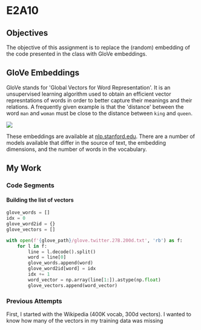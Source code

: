# E2A10

## Objectives
The objective of this assignment is to replace the (random) embedding of the code presented in the class with GloVe embeddings. 

## GloVe Embeddings
GloVe stands for 'Global Vectors for Word Representation'. It is an unsupervised learning algorithm used to obtain an efficient vector represntations of words in order to better capture their meanings and their relations. A frequently given example is that the 'distance' between the word `man` and `woman` must be close to the distance between `king` and `queen`.


![](https://nlp.stanford.edu/projects/glove/images/man_woman_small.jpg)


These embeddings are available at [nlp.stanford.edu](https://nlp.stanford.edu/projects/glove/). There are a number of models available that differ in the source of text, the embedding dimensions, and the number of words in the vocabulary.

## My Work

### Code Segments

#### Building the list of vectors
```python
glove_words = []
idx = 0
glove_word2id = {}
glove_vectors = []

with open(f'{glove_path}/glove.twitter.27B.200d.txt', 'rb') as f:
    for l in f:
        line = l.decode().split()
        word = line[0]
        glove_words.append(word)
        glove_word2id[word] = idx
        idx += 1
        word_vector = np.array(line[1:]).astype(np.float)
        glove_vectors.append(word_vector)
```

### Previous Attempts

First, I started with the Wikipedia (400K vocab, 300d vectors). I wanted to know how many of the vectors in my training data was missing 




